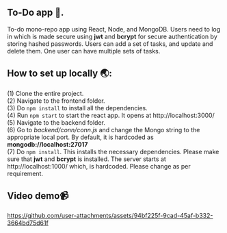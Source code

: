 ## To-Do app 📝.
To-do mono-repo app using React, Node, and MongoDB. Users need to log in which is made secure using **jwt** and **bcrypt** for secure authentication by storing hashed passwords. Users can add a set of tasks, and update and delete them. One user can have multiple sets of tasks.
## How to set up locally 🌏:
(1) Clone the entire project.<br>
(2) Navigate to the frontend folder. <br>
(3) Do `npm install` to install all the dependencies. <br>
(4) Run `npm start` to start the react app. It opens at http://localhost:3000/ <br>
(5) Navigate to the backend folder. <br>
(6) Go to _backend/conn/conn.js_ and change the Mongo string to the appropriate local port. By default, it is hardcoded as **mongodb://localhost:27017** <br>
(7) Do `npm install`. This installs the necessary dependencies. Please make sure that **jwt** and **bcrypt** is installed. The server starts at http://localhost:1000/ which, is hardcoded. Please change as per requirement. <br>
## Video demo📹


https://github.com/user-attachments/assets/94bf225f-9cad-45af-b332-3664bd75d61f

